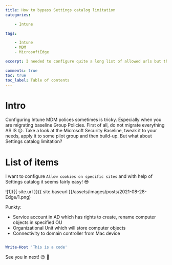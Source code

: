 ```yaml
---
title: How to bypass Settings catalog limitation
categories:

    - Intune

tags:

    - Intune
    - MDM
    - MicrosoftEdge

excerpt: I needed to configure quite a long list of allowed urls but then I hit a wall

comments: true
toc: true
toc_label: Table of contents
---
```


# Intro

Configuring Intune MDM polices sometimes is tricky.
Especially when you are migrating baseline Group Policies.
First of all, do not migrate everything AS IS 😣.
Take a look at the Microsoft Security Baseline, tweak it to your needs, apply it to some pilot group and then build-up.
But what about Settings catalog limitation?

# List of items

I want to configure `Allow cookies on specific sites` and with help of Settings catalog it seems fairly easy! 😎

![1]({{ site.url }}{{ site.baseurl }}/assets/images/posts/2021-08-28-Edge/1.png)


Punkty:

* Service account in AD which has rights to create, rename computer objects in specified OU
* Organizational Unit which will store computer objects
* Connectivity to domain controller from Mac device

``` powershell

Write-Host 'This is a code'

```
See you in next! 😉 🧠

